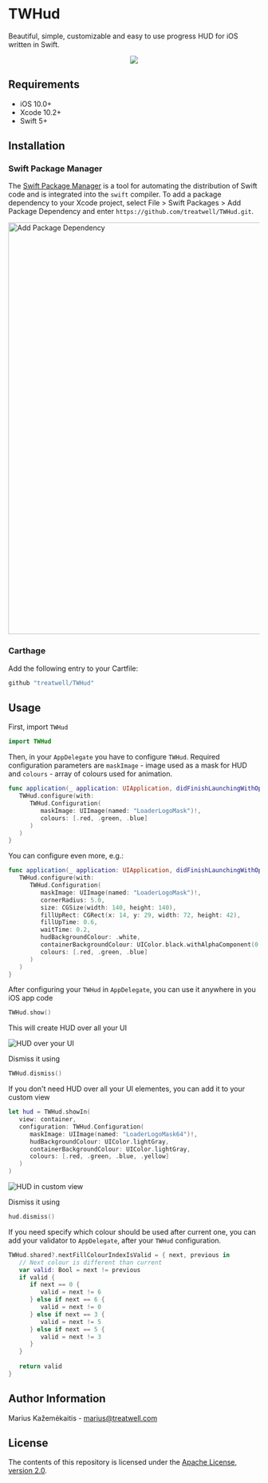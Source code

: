# TWHud

Beautiful, simple, customizable and easy to use progress HUD for iOS written in Swift.

<div align="center">  
    
<a href="https://treatwell.com/tech/">
<img style="border-radius: 10%;" src="https://user-images.githubusercontent.com/39797949/72060244-42046680-32dc-11ea-9bf8-56e50e07de89.png" />
</a>

</div>

## Requirements

- iOS 10.0+
- Xcode 10.2+
- Swift 5+

## Installation

### Swift Package Manager

The [Swift Package Manager](https://swift.org/package-manager/) is a tool for automating the distribution of Swift code and is integrated into the `swift` compiler. To add a package dependency to your Xcode project, select File > Swift Packages > Add Package Dependency and enter `https://github.com/treatwell/TWHud.git`.

<img width="825" alt="Add Package Dependency" src="https://user-images.githubusercontent.com/39797949/72062278-269b5a80-32e0-11ea-83bc-341739a44424.png">

### Carthage

Add the following entry to your Cartfile:
```swift
github "treatwell/TWHud"
```

## Usage

First, import `TWHud`
```swift
import TWHud
```

Then, in your `AppDelegate` you have to configure `TWHud`. Required configuration parameters are `maskImage` - image used as a mask for HUD and `colours` - array of colours used for animation.
```swift
func application(_ application: UIApplication, didFinishLaunchingWithOptions launchOptions: [UIApplication.LaunchOptionsKey: Any]?) -> Bool {
   TWHud.configure(with:
      TWHud.Configuration(
         maskImage: UIImage(named: "LoaderLogoMask")!,
         colours: [.red, .green, .blue]
      )
   )
}
```

You can configure even more, e.g.:

```swift
func application(_ application: UIApplication, didFinishLaunchingWithOptions launchOptions: [UIApplication.LaunchOptionsKey: Any]?) -> Bool {
   TWHud.configure(with:
      TWHud.Configuration(
         maskImage: UIImage(named: "LoaderLogoMask")!,
         cornerRadius: 5.0,
         size: CGSize(width: 140, height: 140),
         fillUpRect: CGRect(x: 14, y: 29, width: 72, height: 42),
         fillUpTime: 0.6,
         waitTime: 0.2,
         hudBackgroundColour: .white,
         containerBackgroundColour: UIColor.black.withAlphaComponent(0.5),
         colours: [.red, .green, .blue]
      )
   )
}
```

After configuring your `TWHud` in `AppDelegate`, you can use it anywhere in you iOS app code

```swift
TWHud.show()
```

This will create HUD over all your UI

![HUD over your UI](https://user-images.githubusercontent.com/39797949/72069054-f909dd80-32ee-11ea-9d27-e34291cfbb02.gif)

Dismiss it using

```swift
TWHud.dismiss()
```

If you don't need HUD over all your UI elementes, you can add it to your custom view

```swift
let hud = TWHud.showIn(
   view: container, 
   configuration: TWHud.Configuration(
      maskImage: UIImage(named: "LoaderLogoMask64")!,
      hudBackgroundColour: UIColor.lightGray,
      containerBackgroundColour: UIColor.lightGray,
      colours: [.red, .green, .blue, .yellow]
   )
)  
```

![HUD in custom view](https://user-images.githubusercontent.com/39797949/72069106-1f2f7d80-32ef-11ea-8340-b06fbca77875.gif)


Dismiss it using

```swift
hud.dismiss()
```

If you need specify which colour should be used after current one, you can add your validator to `AppDelegate`, after your `TWHud` configuration.

```swift
TWHud.shared?.nextFillColourIndexIsValid = { next, previous in
   // Next colour is different than current
   var valid: Bool = next != previous
   if valid {
      if next == 0 {
         valid = next != 6
      } else if next == 6 {
         valid = next != 0
      } else if next == 3 {
         valid = next != 5
      } else if next == 5 {
         valid = next != 3
      }
   }
            
   return valid
}
```

## Author Information
Marius Kažemėkaitis - marius@treatwell.com

## License
The contents of this repository is licensed under the [Apache License, version 2.0](http://www.apache.org/licenses/LICENSE-2.0).
